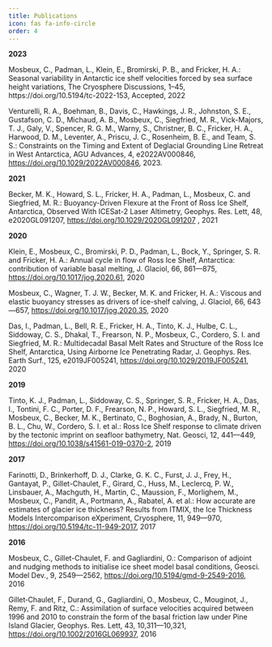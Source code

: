 ```yaml
---
title: Publications
icon: fas fa-info-circle
order: 4
---
```

            

<p><b>2023</b>
<p>
Mosbeux, C., Padman, L., Klein, E., Bromirski, P. B., and Fricker, H. A.: Seasonal variability in Antarctic ice shelf velocities forced by sea surface height variations, The Cryosphere Discussions, 1–45, https://doi.org/10.5194/tc-2022-153, Accepted, 2022


Venturelli, R. A., Boehman, B., Davis, C., Hawkings, J. R., Johnston, S. E., Gustafson, C. D., Michaud, A. B., Mosbeux, C., Siegfried, M. R., Vick-Majors, T. J., Galy, V., Spencer, R. G. M., Warny, S., Christner, B. C., Fricker, H. A., Harwood, D. M., Leventer, A., Priscu, J. C., Rosenheim, B. E., and Team, S. S.: Constraints on the Timing and Extent of Deglacial Grounding Line Retreat in West Antarctica, AGU Advances, 4, e2022AV000846, https://doi.org/10.1029/2022AV000846, 2023.

</p>
            
<p><b>2021</b>
<p>
Becker, M. K., Howard, S. L., Fricker, H. A., Padman, L., Mosbeux, C. and Siegfried, M. R.: Buoyancy-Driven Flexure at the Front of Ross Ice Shelf, Antarctica, Observed With ICESat-2 Laser Altimetry, Geophys. Res. Lett, 48, e2020GL091207, <a href="https://doi.org/10.1029/2020GL091207">https://doi.org/10.1029/2020GL091207</a> , 2021
</p>

<p><b>2020</b>
<p>
Klein, E., Mosbeux, C., Bromirski, P. D., Padman, L., Bock, Y., Springer, S. R. and Fricker, H. A.: Annual cycle in flow of Ross Ice Shelf, Antarctica: contribution of variable basal melting, J. Glaciol, 66, 861&#8212;875, <a href="https://doi.org/10.1017/jog.2020.61"> https://doi.org/10.1017/jog.2020.61</a>, 2020
</p>
<p>
Mosbeux, C., Wagner, T. J. W., Becker, M. K. and Fricker, H. A.: Viscous and elastic buoyancy stresses as drivers of ice-shelf calving, J. Glaciol, 66, 643&#8212;657, <a href ="https://doi.org/10.1017/jog.2020.35">https://doi.org/10.1017/jog.2020.35</a>, 2020
</p>
<p>
Das, I., Padman, L., Bell, R. E., Fricker, H. A., Tinto, K. J., Hulbe, C. L., Siddoway, C. S., Dhakal, T., Frearson, N. P., Mosbeux, C., Cordero, S. I. and Siegfried, M. R.: Multidecadal Basal Melt Rates and Structure of the Ross Ice Shelf, Antarctica, Using Airborne Ice Penetrating Radar, J. Geophys. Res. Earth Surf., 125, e2019JF005241,  <a href ="https://doi.org/10.1029/2019JF005241">https://doi.org/10.1029/2019JF005241</a>, 2020
</p>
    
<p><b>2019</b>    
<p>
Tinto, K. J., Padman, L., Siddoway, C. S., Springer, S. R., Fricker, H. A., Das, I., Tontini, F. C., Porter, D. F., Frearson, N. P., Howard, S. L., Siegfried, M. R., Mosbeux, C., Becker, M. K., Bertinato, C., Boghosian, A., Brady, N., Burton, B. L., Chu, W., Cordero, S. I. et al.: Ross Ice Shelf response to climate driven by the tectonic imprint on seafloor bathymetry, Nat. Geosci, 12, 441&#8212;449, <a href ="https://doi.org/10.1038/s41561-019-0370-2">https://doi.org/10.1038/s41561-019-0370-2</a>, 2019
</p>

<p><b>2017</b>
<p>
Farinotti, D., Brinkerhoff, D. J., Clarke, G. K. C., Furst, J. J., Frey, H., Gantayat, P., Gillet-Chaulet, F., Girard, C., Huss, M., Leclercq, P. W., Linsbauer, A., Machguth, H., Martin, C., Maussion, F., Morlighem, M., Mosbeux, C., Pandit, A., Portmann, A., Rabatel, A. et al.: How accurate are estimates of glacier ice thickness? Results from ITMIX, the Ice Thickness Models Intercomparison eXperiment, Cryosphere, 11, 949&#8212;970, <a href ="https://doi.org/10.5194/tc-11-949-2017">https://doi.org/10.5194/tc-11-949-2017</a>, 2017
</p>
    
<p><b>2016</b>
<p>
Mosbeux, C., Gillet-Chaulet, F. and Gagliardini, O.: Comparison of adjoint and nudging methods to initialise ice sheet model basal conditions, Geosci. Model Dev., 9, 2549&#8212;2562, <a href ="https://doi.org/10.5194/gmd-9-2549-2016">https://doi.org/10.5194/gmd-9-2549-2016</a>, 2016
</p>
<p>
Gillet‐Chaulet, F., Durand, G., Gagliardini, O., Mosbeux, C., Mouginot, J., Remy, F. and Ritz, C.: Assimilation of surface velocities acquired between 1996 and 2010 to constrain the form of the basal friction law under Pine Island Glacier, Geophys. Res. Lett, 43, 10,311&#8212;10,321, <a href ="https://doi.org/10.1002/2016GL069937">https://doi.org/10.1002/2016GL069937</a>, 2016
</p>
            
